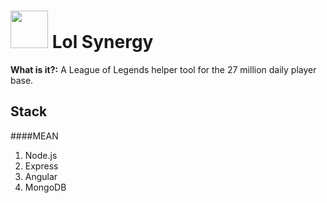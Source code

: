 # <img src="https://signup.na.leagueoflegends.com/theme/signup_new_theme/img/logo-lol-smaller.png" height="60"> Lol Synergy

**What is it?:** A League of Legends helper tool for the 27 million daily player base.

## Stack
####MEAN

1. Node.js
2. Express
3. Angular
4. MongoDB






